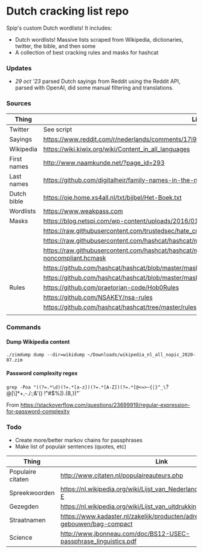 # Dutch cracking list repo

Spip's custom Dutch wordlists! It includes:

* Dutch wordlists! Massive lists scraped from Wikipedia, dictionaries, twitter, the bible, and then some
* A collection of best cracking rules and masks for hashcat


### Updates

* *29 oct '23* parsed Dutch sayings from Reddit using the Reddit API, parsed with OpenAI, did some manual filtering and translations.

### Sources

| Thing        | Link           |
| ------------- |-------------|
| Twitter | See script |
| Sayings | https://www.reddit.com/r/nederlands/comments/17i96az/wat_vinden_jullie_een_leuk_spreekwoordgezegde/ |
| Wikipedia | https://wiki.kiwix.org/wiki/Content_in_all_languages |
| First names | http://www.naamkunde.net/?page_id=293 |
| Last names | https://github.com/digitalheir/family-names-in-the-netherlands |
| Dutch bible | https://oje.home.xs4all.nl/txt/bijbel/Het-Boek.txt |
| Wordlists | https://www.weakpass.com |
| Masks | https://blog.netspi.com/wp-content/uploads/2016/01/2015-Top40.hcmask |
| | https://raw.githubusercontent.com/trustedsec/hate_crack/master/masks/pathwell.hcmask |
| | https://raw.githubusercontent.com/hashcat/hashcat/master/masks/8char-1l-1u-1d-1s-compliant.hcmask |
| | https://raw.githubusercontent.com/hashcat/hashcat/master/masks/8char-1l-1u-1d-1s-noncompliant.hcmask |
| | https://github.com/hashcat/hashcat/blob/master/masks/rockyou-7-2592000.hcmask |
| | https://github.com/hashcat/hashcat/blob/master/masks/hashcat-default.hcmask |
| Rules | https://github.com/praetorian-code/Hob0Rules |
| | https://github.com/NSAKEY/nsa-rules |
| | https://github.com/hashcat/hashcat/tree/master/rules |
| | |


### Commands

#### Dump Wikipedia content
`./zimdump dump --dir=wikidump ~/Downloads/wikipedia_nl_all_nopic_2020-07.zim`

#### Password complexity regex
`grep -Poa "((?=.*\d)(?=.*[a-z])(?=.*[A-Z])(?=.*[@<=>~{|}^_\`?@\[\\]*+,-./:;&'\(\) \!\"#$%]).{8,})"`

From https://stackoverflow.com/questions/23699919/regular-expression-for-password-complexity


### Todo

* Create more/better markov chains for passphrases
* Make list of populair sentences (quotes, etc)

| Thing        | Link           |
| ------------- |-------------|
| Populaire citaten | http://www.citaten.nl/populaireauteurs.php |
| Spreekwoorden | https://nl.wikipedia.org/wiki/Lijst_van_Nederlandse_spreekwoorden_A-E |
| Gezegden | https://nl.wikipedia.org/wiki/Lijst_van_uitdrukkingen_en_gezegden_A-E |
| Straatnamen | https://www.kadaster.nl/zakelijk/producten/adressen-en-gebouwen/bag-compact |
| Science | http://www.jbonneau.com/doc/BS12-USEC-passphrase_linguistics.pdf |